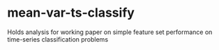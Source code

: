 # mean-var-ts-classify
Holds analysis for working paper on simple feature set performance on time-series classification problems
